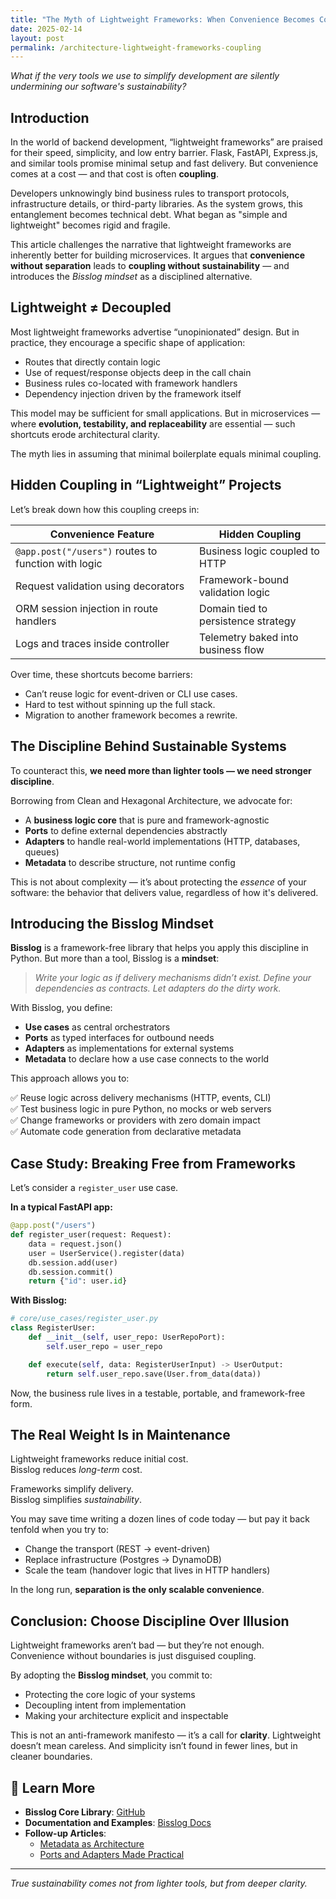 ```yaml
---
title: "The Myth of Lightweight Frameworks: When Convenience Becomes Coupling"
date: 2025-02-14
layout: post
permalink: /architecture-lightweight-frameworks-coupling
---
```



*What if the very tools we use to simplify development are silently undermining our software's sustainability?*

## Introduction

In the world of backend development, “lightweight frameworks” are praised for their speed, simplicity, and low entry barrier. Flask, FastAPI, Express.js, and similar tools promise minimal setup and fast delivery. But convenience comes at a cost — and that cost is often **coupling**.

Developers unknowingly bind business rules to transport protocols, infrastructure details, or third-party libraries. As the system grows, this entanglement becomes technical debt. What began as "simple and lightweight" becomes rigid and fragile.

This article challenges the narrative that lightweight frameworks are inherently better for building microservices. It argues that **convenience without separation** leads to **coupling without sustainability** — and introduces the *Bisslog mindset* as a disciplined alternative.

## Lightweight ≠ Decoupled

Most lightweight frameworks advertise “unopinionated” design. But in practice, they encourage a specific shape of application:

- Routes that directly contain logic
- Use of request/response objects deep in the call chain
- Business rules co-located with framework handlers
- Dependency injection driven by the framework itself

This model may be sufficient for small applications. But in microservices — where **evolution, testability, and replaceability** are essential — such shortcuts erode architectural clarity.

The myth lies in assuming that minimal boilerplate equals minimal coupling.

## Hidden Coupling in “Lightweight” Projects

Let’s break down how this coupling creeps in:

| Convenience Feature | Hidden Coupling |
|---------------------|-----------------|
| `@app.post("/users")` routes to function with logic | Business logic coupled to HTTP |
| Request validation using decorators | Framework-bound validation logic |
| ORM session injection in route handlers | Domain tied to persistence strategy |
| Logs and traces inside controller | Telemetry baked into business flow |

Over time, these shortcuts become barriers:

- Can’t reuse logic for event-driven or CLI use cases.
- Hard to test without spinning up the full stack.
- Migration to another framework becomes a rewrite.

## The Discipline Behind Sustainable Systems

To counteract this, **we need more than lighter tools — we need stronger discipline**.

Borrowing from Clean and Hexagonal Architecture, we advocate for:

- A **business logic core** that is pure and framework-agnostic
- **Ports** to define external dependencies abstractly
- **Adapters** to handle real-world implementations (HTTP, databases, queues)
- **Metadata** to describe structure, not runtime config

This is not about complexity — it’s about protecting the *essence* of your software: the behavior that delivers value, regardless of how it's delivered.

## Introducing the Bisslog Mindset

**Bisslog** is a framework-free library that helps you apply this discipline in Python. But more than a tool, Bisslog is a **mindset**:

> *Write your logic as if delivery mechanisms didn’t exist. Define your dependencies as contracts. Let adapters do the dirty work.*

With Bisslog, you define:

- **Use cases** as central orchestrators
- **Ports** as typed interfaces for outbound needs
- **Adapters** as implementations for external systems
- **Metadata** to declare how a use case connects to the world

This approach allows you to:

✅ Reuse logic across delivery mechanisms (HTTP, events, CLI)  
✅ Test business logic in pure Python, no mocks or web servers  
✅ Change frameworks or providers with zero domain impact  
✅ Automate code generation from declarative metadata

## Case Study: Breaking Free from Frameworks

Let’s consider a `register_user` use case.

**In a typical FastAPI app:**

```python
@app.post("/users")
def register_user(request: Request):
    data = request.json()
    user = UserService().register(data)
    db.session.add(user)
    db.session.commit()
    return {"id": user.id}
```

**With Bisslog:**

```python
# core/use_cases/register_user.py
class RegisterUser:
    def __init__(self, user_repo: UserRepoPort):
        self.user_repo = user_repo

    def execute(self, data: RegisterUserInput) -> UserOutput:
        return self.user_repo.save(User.from_data(data))
```

Now, the business rule lives in a testable, portable, and framework-free form.

## The Real Weight Is in Maintenance

Lightweight frameworks reduce initial cost.  
Bisslog reduces *long-term* cost.

Frameworks simplify delivery.  
Bisslog simplifies *sustainability*.

You may save time writing a dozen lines of code today — but pay it back tenfold when you try to:

- Change the transport (REST → event-driven)
- Replace infrastructure (Postgres → DynamoDB)
- Scale the team (handover logic that lives in HTTP handlers)

In the long run, **separation is the only scalable convenience**.

## Conclusion: Choose Discipline Over Illusion

Lightweight frameworks aren’t bad — but they’re not enough.  
Convenience without boundaries is just disguised coupling.

By adopting the **Bisslog mindset**, you commit to:

- Protecting the core logic of your systems
- Decoupling intent from implementation
- Making your architecture explicit and inspectable

This is not an anti-framework manifesto — it’s a call for **clarity**. Lightweight doesn’t mean careless. And simplicity isn’t found in fewer lines, but in cleaner boundaries.

## 🔗 Learn More

- **Bisslog Core Library**: [GitHub](https://github.com/darwinhc/bisslog-core-py)  
- **Documentation and Examples**: [Bisslog Docs](https://darwinhc.github.io/bisslog/)
- **Follow-up Articles**:  
  - [Metadata as Architecture](https://darwinhc.github.io/bisslog/metadata-contracts/)  
  - [Ports and Adapters Made Practical](https://darwinhc.github.io/bisslog/hexagonal-python/)

---

*True sustainability comes not from lighter tools, but from deeper clarity.*

